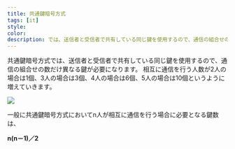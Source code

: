 ```yaml
---
title: 共通鍵暗号方式
tags: [it]
style:
color:
description: では、送信者と受信者で共有している同じ鍵を使用するので、通信の組合せの数だけ異なる鍵が必要になります。
---
```


共通鍵暗号方式では、送信者と受信者で共有している同じ鍵を使用するので、通信の組合せの数だけ異なる鍵が必要になります。
相互に通信を行う人数が2人の場合は1個、3人の場合は3個、4人の場合は6個、5人の場合は10個というように増えていきます。

<img src="https://www.ap-siken.com/kakomon/02_moshi/img/39.gif" style="max-width:100%;">

一般に共通鍵暗号方式においてn人が相互に通信を行う場合に必要となる鍵数は、

**n(n－1)／2**